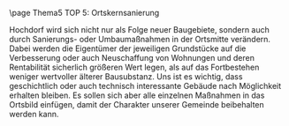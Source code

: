 \page Thema5 TOP 5: Ortskernsanierung

Hochdorf wird sich nicht nur als Folge neuer Baugebiete, sondern auch
durch Sanierungs- oder Umbaumaßnahmen in der Ortsmitte verändern.
Dabei werden die Eigentümer der jeweiligen Grundstücke auf
die Verbesserung oder auch Neuschaffung von Wohnungen und deren
Rentabilität sicherlich größeren Wert legen, als auf das Fortbestehen
weniger wertvoller älterer Bausubstanz. Uns ist es wichtig, dass geschichtlich
oder auch technisch interessante Gebäude nach Möglichkeit
erhalten bleiben. Es sollen sich aber alle einzelnen Maßnahmen in
das Ortsbild einfügen, damit der Charakter unserer Gemeinde beibehalten
werden kann.
